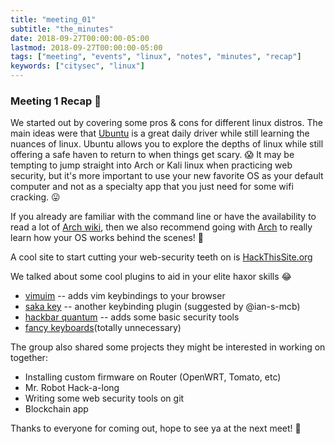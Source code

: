 ```yaml
---
title: "meeting_01"
subtitle: "the_minutes"
date: 2018-09-27T00:00:00-05:00
lastmod: 2018-09-27T00:00:00-05:00
tags: ["meeting", "events", "linux", "notes", "minutes", "recap"]
keywords: ["citysec", "linux"]
---
```


### Meeting 1 Recap :tada:

We started out by covering some pros & cons for different linux distros.
The main ideas were that [Ubuntu](https://www.ubuntu.com/download) is a great daily driver while still learning
the nuances of linux. Ubuntu allows you to explore the depths of linux while still
offering a safe haven to return to when things get scary. :scream:
It may be tempting to jump straight into Arch or Kali linux when practicing web security,
but it's more important to use your new favorite OS as your default computer and not as
a specialty app that you just need for some wifi cracking. :stuck_out_tongue:

If you already are familiar with the command line or have the availability to read a lot of
[Arch wiki](https://wiki.archlinux.org), then we also recommend going with [Arch](https://wiki.archlinux.org/index.php/Installation_guide) to really learn how your OS works behind
the scenes! :movie_camera:

A cool site to start cutting your web-security teeth on is [HackThisSite.org](https://www.hackthissite.org/pages/index/index.php)

We talked about some cool plugins to aid in your elite haxor skills :joy:

+ [vimuim](https://vimium.github.io/) -- adds vim keybindings to your browser
+ [saka key](https://github.com/lusakasa/saka-key) -- another keybinding plugin (suggested by @ian-s-mcb)
+ [hackbar quantum](https://addons.mozilla.org/en-US/firefox/addon/hackbar-quantum/) -- adds some basic security tools
+ [fancy keyboards](https://www.reddit.com/r/MechanicalKeyboards/)(totally unnecessary)

The group also shared some projects they might be interested in working on together:

+ Installing custom firmware on Router (OpenWRT, Tomato, etc)
+ Mr. Robot Hack-a-long
+ Writing some web security tools on git
+ Blockchain app

Thanks to everyone for coming out, hope to see ya at the next meet! :100:
